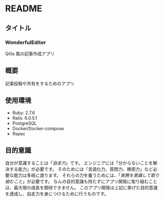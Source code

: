 # README
## タイトル
### WonderfulEditor
Qiita 風の記事作成アプリ
## 概要
記事投稿や共有をするためのアプリ
## 使用環境
 - Ruby: 2.7.6
 - Rails: 6.0.5.1
 - PostgreSQL
 - Docker/Docker-compose
 - Rspec
## 目的意識
自分が意識することは「_自走力_」です。
エンジニアには「分からないことを解決する能力」が必要です。
そのためには「言語化力、質問力、検索力」など必要な能力は多岐に渡ります。
それらの力を養うためには、「_実務を意識して取り組むこと_」が必要です。
なんの目的意識も持たずにアプリ開発に取り組むことは、最大限の成長を期待できません。
このアプリ開発は上記に挙げた目的意識を達成し、自走力を身につけるために行うものです。

